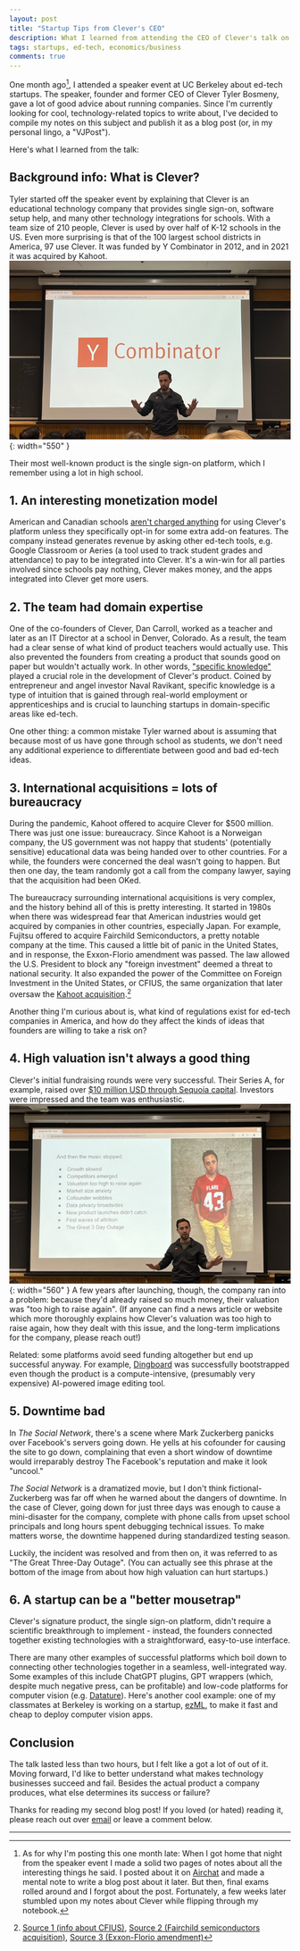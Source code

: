 ```yaml
---
layout: post
title: "Startup Tips from Clever's CEO"
description: What I learned from attending the CEO of Clever's talk on startups last month at UC Berkeley.
tags: startups, ed-tech, economics/business
comments: true
---
```


One month ago[^fn-1], I attended a speaker event at UC Berkeley about ed-tech startups. 
The speaker, founder and former CEO of Clever Tyler Bosmeny, gave a lot of good advice about running companies.
Since I'm currently looking for cool, technology-related topics to write about, I've decided to compile my notes on this subject and publish it as a blog post (or, in my personal lingo, a "VJPost").

Here's what I learned from the talk: 

## Background info: What is Clever?
Tyler started off the speaker event by explaining that Clever is an educational technology company that provides single sign-on, software setup help, and many other technology integrations for schools. 
With a team size of 210 people, Clever is used by over half of K-12 schools in the US. Even more surprising is that of the 100 largest school districts in America, 97 use Clever.
It was funded by Y Combinator in 2012, and in 2021 it was acquired by Kahoot.
![Tyler Bosmeny standing behind a large Y Combinator logo in a college lecture hall](/assets/images/startup1.jpg){: width="550" }

Their most well-known product is the single sign-on platform, which I remember using a lot in high school.


## 1. An interesting monetization model
American and Canadian schools [aren't charged anything](https://support.clever.com/hc/s/articles/202393278?language=en_US) for using Clever's platform unless they specifically opt-in for some extra add-on features. 
 The company instead generates revenue by asking other ed-tech tools, e.g. Google Classroom or Aeries (a tool used to track student grades and attendance) to pay to be integrated into Clever. It's a win-win for all parties involved since schools pay nothing, Clever makes money, and the apps integrated into Clever get more users.
## 2. The team had domain expertise
One of the co-founders of Clever, Dan Carroll, worked as a teacher and later as an IT Director at a school in Denver, Colorado.
As a result, the team had a clear sense of what kind of product teachers would actually use. 
This also prevented the founders from creating a product that sounds good on paper but wouldn't actually work.
In other words, ["specific knowledge"](https://nav.al/specific-knowledge) played a crucial role in the development of Clever's product. 
Coined by entrepreneur and angel investor Naval Ravikant, specific knowledge is a type of intuition that is gained through real-world employment or apprenticeships and is crucial to launching startups in domain-specific areas like ed-tech.

One other thing: a common mistake Tyler warned about is assuming that because most of us have gone through school as students, we don't need any additional experience to differentiate between good and bad ed-tech ideas.

## 3. International acquisitions = lots of bureaucracy
During the pandemic, Kahoot offered to acquire Clever for $500 million. 
There was just one issue: bureaucracy.
Since Kahoot is a Norweigan company, the US government was not happy that students' (potentially sensitive) educational data was being handed over to other countries.
For a while, the founders were concerned the deal wasn't going to happen. But then one day, the team randomly got a call from the company lawyer, saying that the acquisition had been OKed.

The bureaucracy surrounding international acquisitions is very complex, and the history behind all of this is pretty interesting. 
It started in 1980s when there was widespread fear that American industries would get acquired by companies in other countries, especially Japan.
For example, Fujitsu offered to acquire Fairchild Semiconductors, a pretty notable company at the time.
This caused a little bit of panic in the United States, and in response, the Exxon-Florio amendment was passed. The law allowed the U.S. President to block any "foreign investment" deemed a threat to national security. It also expanded the power of the Committee on Foreign Investment in the United States, or CFIUS, the same organization that later oversaw the [Kahoot acquisition](https://kahoot.com/investor/announcements/kahoots-acquisition-of-clever-update-regarding-expected-time-of-completion/).[^fn-2]

Another thing I'm curious about is, what kind of regulations exist for ed-tech companies in America, and how do they affect the kinds of ideas that founders are willing to take a risk on? 

## 4. High valuation isn't always a good thing
Clever's initial fundraising rounds were very successful. 
Their Series A, for example, raised over [$10 million USD through Sequoia capital](https://finance.yahoo.com/news/clever-raises-10-3-million-113000627.html).
Investors were impressed and the team was enthusiastic.
	![List of reasons why Clever started to hit a rough spot](/assets/images/startup2.jpg){: width="560" }
A few years after launching, though, the company ran into a problem: 
because they'd already raised so much money, their valuation was "too high to raise again". 
(If anyone can find a news article or website which more thoroughly explains how Clever's valuation was too high to raise again, how they dealt with this issue, and the long-term implications for the company, please reach out!)

Related: some platforms avoid seed funding altogether but end up successful anyway. For example, [Dingboard](https://dingboard.com/) was successfully bootstrapped even though the product is a compute-intensive, (presumably very expensive) AI-powered image editing tool.

## 5. Downtime bad
In *The Social Network*, there's a scene where Mark Zuckerberg panicks over Facebook's servers going down.
He yells at his cofounder for causing the site to go down, complaining that even a short window of downtime would irreparably destroy The Facebook's reputation and make it look "uncool."

*The Social Network* is a dramatized movie, but I don't think fictional-Zuckerberg was far off when he warned about the dangers of downtime. 
In the case of Clever, going down for just three days was enough to cause a mini-disaster for the company, complete with phone calls from upset school principals and long hours spent debugging technical issues. 
To make matters worse, the downtime happened during standardized testing season.

Luckily, the incident was resolved and from then on, it was referred to as "The Great Three-Day Outage". 
(You can actually see this phrase at the bottom of the image from about how high valuation can hurt startups.)

## 6. A startup can be a "better mousetrap"
Clever's signature product, the single sign-on platform, didn't require a scientific breakthrough to implement - instead, the founders connected together existing technologies with a straightforward, easy-to-use interface.

There are many other examples of successful platforms which boil down to connecting other technologies together in a seamless, well-integrated way. 
Some examples of this include ChatGPT plugins, GPT wrappers (which, despite much negative press, can be profitable) and low-code platforms for computer vision (e.g. [Datature](https://www.datature.io/)).
Here's another cool example: one of my classmates at Berkeley is working on a startup, [ezML](https://ezml.io), to make it fast and cheap to deploy computer vision apps.

## Conclusion
The talk lasted less than two hours, but I felt like a got a lot of out of it. 
Moving forward, I'd like to better understand what makes technology businesses succeed and fail. 
Besides the actual product a company produces, what else determines its success or failure?

Thanks for reading my second blog post! 
If you loved (or hated) reading it, please reach out over <a href="mailto:vijaykethanaboyina@gmail.com">email</a> or leave a comment below.

----- 
[^fn-1]: As for why I'm posting this one month late: When I got home that night from the speaker event I made a solid two pages of notes about all the interesting things he said. I posted about it on [Airchat](https://www.air.chat/) and made a mental note to write a blog post about it later. But then, final exams rolled around and I forgot about the post. Fortunately, a few weeks later stumbled upon my notes about Clever while flipping through my notebook.
[^fn-2]: [Source 1 (info about CFIUS)](https://en.wikipedia.org/wiki/Committee_on_Foreign_Investment_in_the_United_States), [Source 2 (Fairchild semiconductors acquisition)](https://www.nytimes.com/2018/03/05/business/what-is-cfius.html), [Source 3 (Exxon-Florio amendment)](https://en.wikipedia.org/wiki/Exon%E2%80%93Florio_Amendment)

